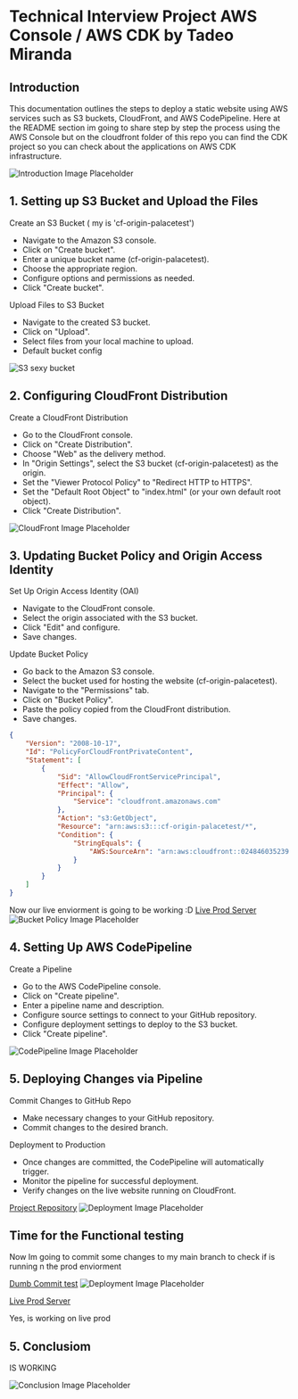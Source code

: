 ﻿# Technical Interview Project AWS Console / AWS CDK by Tadeo Miranda

## Introduction
This documentation outlines the steps to deploy a static website using AWS services such as S3 buckets, CloudFront, and AWS CodePipeline. Here at the README section im going to share step by step the process using the AWS Console but on the cloudfront folder of this repo you can find the CDK project so you can check about the applications on AWS CDK infrastructure.

![Introduction Image Placeholder](cloudfront/Img/awslogo.webp)

## 1. Setting up S3 Bucket and Upload the Files
Create an S3 Bucket ( my is 'cf-origin-palacetest')
- Navigate to the Amazon S3 console.
- Click on "Create bucket".
- Enter a unique bucket name (cf-origin-palacetest).
- Choose the appropriate region.
- Configure options and permissions as needed.
- Click "Create bucket".

Upload Files to S3 Bucket
- Navigate to the created S3 bucket.
- Click on "Upload".
- Select files from your local machine to upload.
- Default bucket config

![S3 sexy bucket](cloudfront/Img/cp1.png)

## 2. Configuring CloudFront Distribution
Create a CloudFront Distribution
- Go to the CloudFront console.
- Click on "Create Distribution".
- Choose "Web" as the delivery method.
- In "Origin Settings", select the S3 bucket (cf-origin-palacetest) as the origin.
- Set the "Viewer Protocol Policy" to "Redirect HTTP to HTTPS".
- Set the "Default Root Object" to "index.html" (or your own default root object).
- Click "Create Distribution".

![CloudFront Image Placeholder](cloudfront/Img/cp2.png)

## 3. Updating Bucket Policy and Origin Access Identity
Set Up Origin Access Identity (OAI)
- Navigate to the CloudFront console.
- Select the origin associated with the S3 bucket.
- Click "Edit" and configure.
- Save changes.

Update Bucket Policy
- Go back to the Amazon S3 console.
- Select the bucket used for hosting the website (cf-origin-palacetest).
- Navigate to the "Permissions" tab.
- Click on "Bucket Policy".
- Paste the policy copied from the CloudFront distribution.
- Save changes.

```Json
{
    "Version": "2008-10-17",
    "Id": "PolicyForCloudFrontPrivateContent",
    "Statement": [
        {
            "Sid": "AllowCloudFrontServicePrincipal",
            "Effect": "Allow",
            "Principal": {
                "Service": "cloudfront.amazonaws.com"
            },
            "Action": "s3:GetObject",
            "Resource": "arn:aws:s3:::cf-origin-palacetest/*",
            "Condition": {
                "StringEquals": {
                    "AWS:SourceArn": "arn:aws:cloudfront::024846035239:distribution/EH44F9F06KFS9"
                }
            }
        }
    ]
}
```

Now our live enviorment is going to be working :D 
[Live Prod Server](https://dw360ae9q5dfb.cloudfront.net/)
![Bucket Policy Image Placeholder](cloudfront/Img/liveprod.png)

## 4. Setting Up AWS CodePipeline
Create a Pipeline
- Go to the AWS CodePipeline console.
- Click on "Create pipeline".
- Enter a pipeline name and description.
- Configure source settings to connect to your GitHub repository.
- Configure deployment settings to deploy to the S3 bucket.
- Click "Create pipeline".

![CodePipeline Image Placeholder](cloudfront/Img/cp4.png)

## 5. Deploying Changes via Pipeline
Commit Changes to GitHub Repo
- Make necessary changes to your GitHub repository.
- Commit changes to the desired branch.

Deployment to Production
- Once changes are committed, the CodePipeline will automatically trigger.
- Monitor the pipeline for successful deployment.
- Verify changes on the live website running on CloudFront.

[Project Repository](https://github.com/Miranda12m/techtest-palace)
![Deployment Image Placeholder](cloudfront/Img/cp5.png)

## Time for the Functional testing 
Now Im going to commit some changes to my main branch to check if is running n the prod enviorment

[Dumb Commit test](https://github.com/Miranda12m/techtest-palace/commit/6d90d413e9dc2d9b68153831ec2e00e325506287)
![Deployment Image Placeholder](cloudfront/Img/liveprod2.png)

[Live Prod Server](https://dw360ae9q5dfb.cloudfront.net/)

Yes, is working on live prod

## 5. Conclusiom 
IS WORKING

![Conclusion Image Placeholder](image7.jpg)
